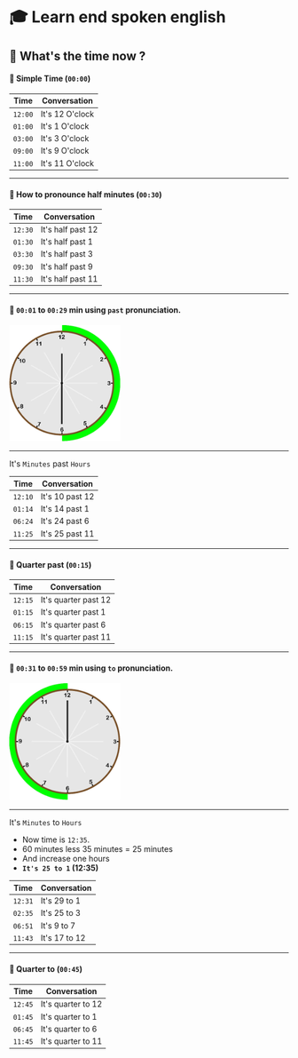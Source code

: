 # 🎓 Learn end spoken english

## 📌 What's the time now ?

#### 🔺 Simple Time (`00:00`)

| Time    | Conversation    |
| ------- | --------------- |
| `12:00` | It's 12 O'clock |
| `01:00` | It's 1 O'clock  |
| `03:00` | It's 3 O'clock  |
| `09:00` | It's 9 O'clock  |
| `11:00` | It's 11 O'clock |

****

#### 🔺 How to pronounce half minutes (`00:30`)

| Time    | Conversation      |
| ------- | ----------------- |
| `12:30` | It's half past 12 |
| `01:30` | It's half past 1  |
| `03:30` | It's half past 3  |
| `09:30` | It's half past 9  |
| `11:30` | It's half past 11 |

****

#### 🔺 `00:01` to `00:29` min using `past` pronunciation.

<img src="./assets/1x/Past_Time.png" width="200px">

****

It's `Minutes` past `Hours`

| Time    | Conversation    |
| ------- | --------------- |
| `12:10` | It's 10 past 12 |
| `01:14` | It's 14 past 1  |
| `06:24` | It's 24 past 6  |
| `11:25` | It's 25 past 11 |

****

#### 🔺 Quarter past (`00:15`)

| Time    | Conversation         |
| ------- | -------------------- |
| `12:15` | It's quarter past 12 |
| `01:15` | It's quarter past 1  |
| `06:15` | It's quarter past 6  |
| `11:15` | It's quarter past 11 |

****

#### 🔺 `00:31` to `00:59` min using `to` pronunciation.

<img src="./assets/1x/To_min_clock.png" width="200px">

****

It's `Minutes` to `Hours`

- Now time is `12:35`. 
- 60 minutes less 35 minutes = 25 minutes
- And increase one hours
- **`It's 25 to 1` (12:35)**

| Time    | Conversation  |
| ------- | ------------- |
| `12:31` | It's 29 to 1  |
| `02:35` | It's 25 to 3  |
| `06:51` | It's 9 to 7   |
| `11:43` | It's 17 to 12 |

****

#### 🔺 Quarter to (`00:45`)

| Time    | Conversation       |
| ------- | ------------------ |
| `12:45` | It's quarter to 12 |
| `01:45` | It's quarter to 1  |
| `06:45` | It's quarter to 6  |
| `11:45` | It's quarter to 11 |